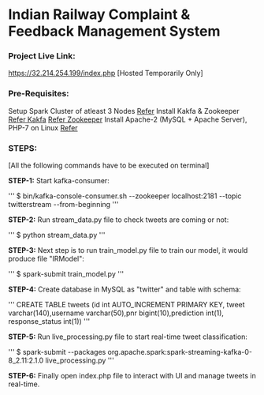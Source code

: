# Indian Railway Complaint & Feedback Management System

### Project Live Link:

https://32.214.254.199/index.php [Hosted Temporarily Only]

### Pre-Requisites:

Setup Spark Cluster of atleast 3 Nodes [Refer](https://www.tutorialspoint.com/apache_spark/apache_spark_installation.htm)
Install Kakfa & Zookeeper [Refer Kakfa](https://www.tutorialspoint.com/apache_kafka/apache_kafka_installation_steps.htm) [Refer Zookeeper](https://www.tutorialspoint.com/zookeeper/zookeeper_installation.htm)
Install Apache-2 (MySQL + Apache Server), PHP-7 on Linux [Refer](https://www.digitalocean.com/community/tutorials/how-to-install-linux-apache-mysql-php-lamp-stack-on-ubuntu-16-04)

### STEPS:
[All the following commands have to be executed on terminal]

**STEP-1:** Start kafka-consumer:

'''
$ bin/kafka-console-consumer.sh --zookeeper localhost:2181 --topic twitterstream --from-beginning
'''

**STEP-2:** Run stream_data.py file to check tweets are coming or not:

'''
$ python stream_data.py
'''

**STEP-3:** Next step is to run train_model.py file to train our model, it would produce file "IRModel":

'''
$ spark-submit train_model.py
'''

**STEP-4:** Create database in MySQL as "twitter" and table with schema:

'''
CREATE TABLE tweets (id int AUTO_INCREMENT PRIMARY KEY, tweet varchar(140),username varchar(50),pnr bigint(10),prediction int(1), response_status int(1))
'''

**STEP-5:** Run live_processing.py file to start real-time tweet classification:

'''
$ spark-submit --packages org.apache.spark:spark-streaming-kafka-0-8_2.11:2.1.0 live_processing.py
'''

**STEP-6:** Finally open index.php file to interact with UI and manage tweets in real-time.